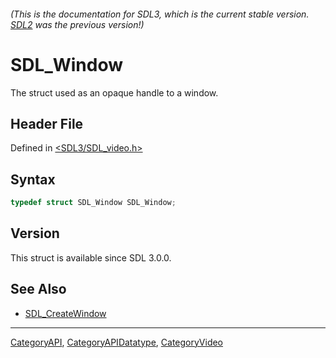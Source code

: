 ###### (This is the documentation for SDL3, which is the current stable version. [SDL2](https://wiki.libsdl.org/SDL2/) was the previous version!)
# SDL_Window

The struct used as an opaque handle to a window.

## Header File

Defined in [<SDL3/SDL_video.h>](https://github.com/libsdl-org/SDL/blob/main/include/SDL3/SDL_video.h)

## Syntax

```c
typedef struct SDL_Window SDL_Window;
```

## Version

This struct is available since SDL 3.0.0.

## See Also

- [SDL_CreateWindow](SDL_CreateWindow)

----
[CategoryAPI](CategoryAPI), [CategoryAPIDatatype](CategoryAPIDatatype), [CategoryVideo](CategoryVideo)

